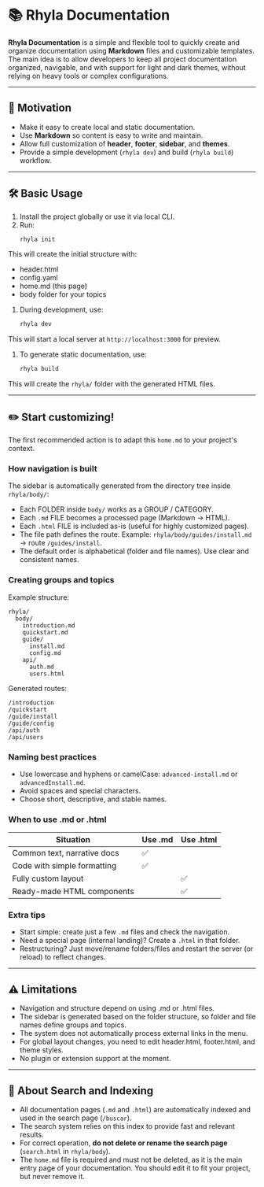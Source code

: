 # 📚 Rhyla Documentation

**Rhyla Documentation** is a simple and flexible tool to quickly create and organize documentation using **Markdown** files and customizable templates.  
The main idea is to allow developers to keep all project documentation organized, navigable, and with support for light and dark themes, without relying on heavy tools or complex configurations.

---

## 🚀 Motivation
- Make it easy to create local and static documentation.
- Use **Markdown** so content is easy to write and maintain.
- Allow full customization of **header**, **footer**, **sidebar**, and **themes**.
- Provide a simple development (`rhyla dev`) and build (`rhyla build`) workflow.

---

## 🛠 Basic Usage
1. Install the project globally or use it via local CLI.
2. Run:
   ```bash
   rhyla init
   ```
This will create the initial structure with:
- header.html
- config.yaml
- home.md (this page)
- body folder for your topics

1. During development, use:
   ```bash
   rhyla dev
   ```
This will start a local server at `http://localhost:3000` for preview.

1. To generate static documentation, use:
   ```bash
   rhyla build
   ```
This will create the `rhyla/` folder with the generated HTML files.

---

## ✏️ Start customizing!
The first recommended action is to adapt this `home.md` to your project's context.

### How navigation is built
The sidebar is automatically generated from the directory tree inside `rhyla/body/`:
- Each FOLDER inside `body/` works as a GROUP / CATEGORY.
- Each `.md` FILE becomes a processed page (Markdown → HTML).
- Each `.html` FILE is included as-is (useful for highly customized pages).
- The file path defines the route. Example: `rhyla/body/guides/install.md` → route `/guides/install`.
- The default order is alphabetical (folder and file names). Use clear and consistent names.

### Creating groups and topics
Example structure:
```
rhyla/
  body/
    introduction.md
    quickstart.md
    guide/
      install.md
      config.md
    api/
      auth.md
      users.html
```
Generated routes:
```
/introduction
/quickstart
/guide/install
/guide/config
/api/auth
/api/users
```

### Naming best practices
- Use lowercase and hyphens or camelCase: `advanced-install.md` or `advancedInstall.md`.
- Avoid spaces and special characters.
- Choose short, descriptive, and stable names.

### When to use .md or .html
| Situation | Use .md | Use .html |
|-----------|---------|-----------|
| Common text, narrative docs | ✅ | |
| Code with simple formatting | ✅ | |
| Fully custom layout | | ✅ |
| Ready-made HTML components | | ✅ |

### Extra tips
- Start simple: create just a few `.md` files and check the navigation.
- Need a special page (internal landing)? Create a `.html` in that folder.
- Restructuring? Just move/rename folders/files and restart the server (or reload) to reflect changes.

--- 

## ⚠️ Limitations
- Navigation and structure depend on using .md or .html files.
- The sidebar is generated based on the folder structure, so folder and file names define groups and topics.
- The system does not automatically process external links in the menu.
- For global layout changes, you need to edit header.html, footer.html, and theme styles.
- No plugin or extension support at the moment.

---

## 🔎 About Search and Indexing
- All documentation pages (`.md` and `.html`) are automatically indexed and used in the search page (`/buscar`).
- The search system relies on this index to provide fast and relevant results.
- For correct operation, **do not delete or rename the search page** (`search.html` in `rhyla/body`).
- The `home.md` file is required and must not be deleted, as it is the main entry page of your documentation. You should edit it to fit your project, but never remove it.


